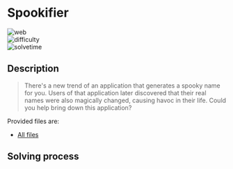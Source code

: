 # Spookifier

![web](https://img.shields.io/badge/category-web-brightgreen) <br>
![difficulty](https://img.shields.io/badge/difficulty-easy-green) <br>
![solvetime](https://img.shields.io/badge/solved-not%20solved-red)

## Description

> There's a new trend of an application that generates a spooky name for you. Users of that application later discovered that their real names were also magically changed, causing havoc in their life. Could you help bring down this application?

Provided files are:
- [All files](web_spookifier)

## Solving process
